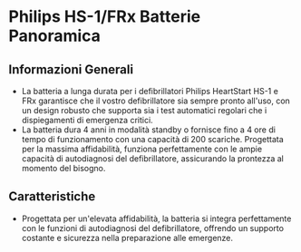 # Philips HS-1/FRx Batterie Panoramica

## Informazioni Generali

- La batteria a lunga durata per i defibrillatori Philips HeartStart HS-1 e FRx garantisce che il vostro defibrillatore sia sempre pronto all'uso, con un design robusto che supporta sia i test automatici regolari che i dispiegamenti di emergenza critici.
- La batteria dura 4 anni in modalità standby o fornisce fino a 4 ore di tempo di funzionamento con una capacità di 200 scariche. Progettata per la massima affidabilità, funziona perfettamente con le ampie capacità di autodiagnosi del defibrillatore, assicurando la prontezza al momento del bisogno.

## Caratteristiche

- Progettata per un'elevata affidabilità, la batteria si integra perfettamente con le funzioni di autodiagnosi del defibrillatore, offrendo un supporto costante e sicurezza nella preparazione alle emergenze.
